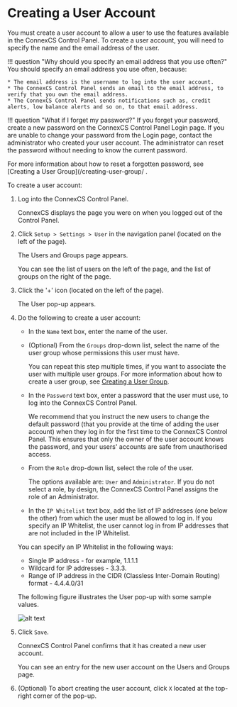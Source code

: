 # Creating a User Account 

You must create a user account to allow a user to use the features available in the ConnexCS Control Panel. To create a user account, you will need to specify the name and the email address of the user.

!!! question "Why should you specify an email address that you use often?" 
    You should specify an email address you use often, because:
    
    * The email address is the username to log into the user account.
    * The ConnexCS Control Panel sends an email to the email address, to verify that you own the email address.
    * The ConnexCS Control Panel sends notifications such as, credit alerts, low balance alerts and so on, to that email address. 

!!! question "What if I forget my password?" 
    If you forget your password, create a new password on the ConnexCS Control Panel Login page. 
    If you are unable to change your password from the Login page, contact the administrator who created your user account. The administrator can reset the password without needing to know the current password.
    
For more information about how to reset a forgotten password, see [Creating a User Group](/creating-user-group/ .

To create a user account:

1.  Log into the ConnexCS Control Panel.
	 
    ConnexCS displays the page you were on when you logged out of the Control Panel.
    
2.  Click `Setup > Settings > User` in the navigation panel (located on the left of the page).
    
    The Users and Groups page appears.
    
    You can see the list of users on the left of the page, and the list of groups on the right of the page. 
    
3.  Click the '+' icon (located on the left of the page).
    
    The User pop-up appears.
    
4.  Do the following to create a user account:
    
    * In the `Name` text box, enter the name of the user.
       
    * 	(Optional) From the `Groups` drop-down list, select the name of the user group whose permissions this user must have.
    
    	You can repeat this step multiple times, if you want to associate the user with multiple user groups. For more information about how to create a user group, see [Creating a User Group](/creating-user-group/).
		 
    * 	In the `Password` text box, enter a password that the user must use, to log into the ConnexCS Control Panel.
    
    	We recommend that you instruct the new users to change the default password (that you provide at the time of adding the user account) when they log in for the first time to the ConnexCS Control Panel. This ensures that only the owner of the user account knows the password, and your users' accounts are safe from unauthorised access.
    
    *	From the `Role` drop-down list, select the role of the user.
    
    	The options available are: `User` and `Administrator`. If you do not select a role, by design, the ConnexCS Control Panel assigns the role of an Administrator. 
        
    *	In the `IP Whitelist` text box, add the list of IP addresses (one below the other) from which the user must be allowed to log in.
    	If you specify an IP Whitelist, the user cannot log in from IP addresses that are not included in the IP Whitelist.
	
	You can specify an IP Whitelist in the following ways:
	
	* 	Single IP address - for example, 1.1.1.1
	* 	Wildcard for IP addresses  - 3.3.3.
	* 	Range of IP address in the CIDR (Classless Inter-Domain Routing) format - 4.4.4.0/31

	The following figure illustrates the User pop-up with some sample values.
	
	![alt text][user-popup]

5.	Click `Save`.

	ConnexCS Control Panel confirms that it has created a new user account.
	
	You can see an entry for the new user account on the Users and Groups page.
	
6.	(Optional) To abort creating the user account, click `X` located at the top-right corner of the pop-up.

[user-popup]: /setup/img/user-popup.png "user-popup"


